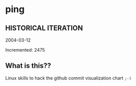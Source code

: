 # ping

## HISTORICAL ITERATION
2004-03-12

Incremented: 2475

## What is this?? 
Linux skills to hack the github commit visualization chart `;-)`
